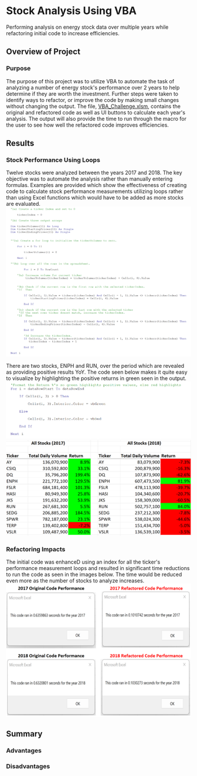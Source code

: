 # Stock Analysis Using VBA
Performing analysis on energy stock data over multiple years while refactoring initial code to increase efficiencies.
## Overview of Project
### Purpose
The purpose of this project was to utilize VBA to automate the task of analyzing a number of energy stock's performance over 2 years to help determine if they are worth the investment.  Further steps were taken to identify ways to refactor, or improve the code by making small changes without changing the output.  The file, [VBA_Challenge.xlsm](https://github.com/dschul01/stock-analysis/blob/main/VBA_Challenge.xlsm), contains the original and refactored code as well as UI buttons to calculate each year's analysis.  The output will also provide the time to run through the macro for the user to see how well the refactored code improves efficiencies.

## Results
### Stock Performance Using Loops
Twelve stocks were analyzed between the years 2017 and 2018.  The key objective was to automate the analysis rather than manually entering formulas.  Examples are provided which show the effectiveness of creating code to calculate stock performance measurements utilizing loops rather than using Excel functions which would have to be added as more stocks are evaluated.
![Loop_Measurement.png](https://github.com/dschul01/stock-analysis/blob/main/Resources/Loop_Measurement.png)

There are two stocks, ENPH and RUN, over the period which are revealed as providing positive results YoY.  The code seen below makes it quite easy to visualize by highlighting the positive returns in green seen in the output.
![Formatting_Code.png](https://github.com/dschul01/stock-analysis/blob/main/Resources/Formatting_Code.png)
![Positive_Returns_YoY.png](https://github.com/dschul01/stock-analysis/blob/main/Resources/Positive_Returns_YoY.png)
### Refactoring Impacts
The initial code was enhanceD using an index for all the ticker's performance measurement loops and resulted in significant time reductions to run the code as seen in the images below.  The time would be reduced even more as the number of stocks to analyze increases.
![Refactored_Time_Impacts.png](https://github.com/dschul01/stock-analysis/blob/main/Refactored_Time_Impacts.png)
## Summary
### Advantages

### Disadvantages	


